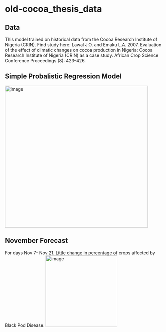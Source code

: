 # old-cocoa_thesis_data

## Data

This model trained on historical data from the Cocoa Research Institute of Nigeria (CRIN). Find study here: Lawal J.O. and Emaku L.A. 2007. Evaluation of the effect of climatic changes on cocoa production in Nigeria: Cocoa Research Institute of Nigeria (CRIN) as a case study. African Crop Science Conference Proceedings (8): 423–426.


## Simple Probalistic Regression Model
<img width="457" alt="image" src="https://github.com/harrymmurphy/old-cocoa_thesis_data/assets/143562527/8f62dc85-bdc9-440a-8704-df1add4b91fa">

## November Forecast
For days Nov 7- Nov 21. Little change in percentage of crops affected by Black Pod Disease.
<img width="229" alt="image" src="https://github.com/harrymmurphy/old-cocoa_thesis_data/assets/143562527/9bd85946-c371-4df4-91ee-bc41a5cc5b12">
